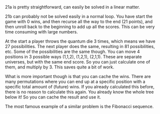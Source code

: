 21a is pretty straightforward, can easily be solved in a linear matter.

21b can probably not be solved easily in a normal loop. You have start the game with 0 wins, and then recurse all the way to the end (21 points), and then unroll back to the beginning to add up all the scores. This can be very time consuming with large numbers.

At the start a player throws the quantum die 3 times, which means we have 27 possibilities. The next player does the same, resulting in 81 possibilities, etc. Some of the possibilities are the same though. You can move 4 positions in 3 possible ways (1,1,2), (1,2,1), (2,1,1). These are separate universes, but with the same end score. So you can just calculate one of them, and multiply by 3. This saves quite a bit of work.

What is more important though is that you can cache the wins. There are many permutations where you can end up at a specific position with a specific total amount of (future) wins. If you already calculated this before, there is no reason to calculate this again. You already know the whole tree below it! So you can cache the result and use it.

The most famous example of a similar problem is the Fibonacci sequence. 


